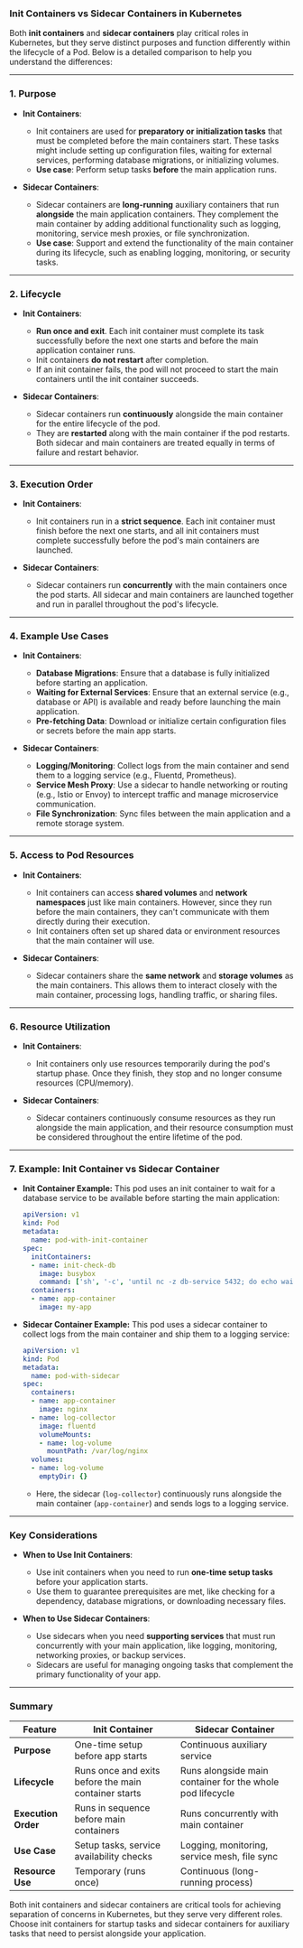 ### **Init Containers vs Sidecar Containers in Kubernetes**

Both **init containers** and **sidecar containers** play critical roles in Kubernetes, but they serve distinct purposes and function differently within the lifecycle of a Pod. Below is a detailed comparison to help you understand the differences:

---

### **1. Purpose**
- **Init Containers**: 
  - Init containers are used for **preparatory or initialization tasks** that must be completed before the main containers start. These tasks might include setting up configuration files, waiting for external services, performing database migrations, or initializing volumes.
  - **Use case**: Perform setup tasks **before** the main application runs.

- **Sidecar Containers**:
  - Sidecar containers are **long-running** auxiliary containers that run **alongside** the main application containers. They complement the main container by adding additional functionality such as logging, monitoring, service mesh proxies, or file synchronization.
  - **Use case**: Support and extend the functionality of the main container during its lifecycle, such as enabling logging, monitoring, or security tasks.

---

### **2. Lifecycle**
- **Init Containers**:
  - **Run once and exit**. Each init container must complete its task successfully before the next one starts and before the main application container runs.
  - Init containers **do not restart** after completion.
  - If an init container fails, the pod will not proceed to start the main containers until the init container succeeds.

- **Sidecar Containers**:
  - Sidecar containers run **continuously** alongside the main container for the entire lifecycle of the pod.
  - They are **restarted** along with the main container if the pod restarts. Both sidecar and main containers are treated equally in terms of failure and restart behavior.

---

### **3. Execution Order**
- **Init Containers**:
  - Init containers run in a **strict sequence**. Each init container must finish before the next one starts, and all init containers must complete successfully before the pod's main containers are launched.

- **Sidecar Containers**:
  - Sidecar containers run **concurrently** with the main containers once the pod starts. All sidecar and main containers are launched together and run in parallel throughout the pod's lifecycle.

---

### **4. Example Use Cases**
- **Init Containers**:
  - **Database Migrations**: Ensure that a database is fully initialized before starting an application.
  - **Waiting for External Services**: Ensure that an external service (e.g., database or API) is available and ready before launching the main application.
  - **Pre-fetching Data**: Download or initialize certain configuration files or secrets before the main app starts.

- **Sidecar Containers**:
  - **Logging/Monitoring**: Collect logs from the main container and send them to a logging service (e.g., Fluentd, Prometheus).
  - **Service Mesh Proxy**: Use a sidecar to handle networking or routing (e.g., Istio or Envoy) to intercept traffic and manage microservice communication.
  - **File Synchronization**: Sync files between the main application and a remote storage system.

---

### **5. Access to Pod Resources**
- **Init Containers**:
  - Init containers can access **shared volumes** and **network namespaces** just like main containers. However, since they run before the main containers, they can't communicate with them directly during their execution.
  - Init containers often set up shared data or environment resources that the main container will use.

- **Sidecar Containers**:
  - Sidecar containers share the **same network** and **storage volumes** as the main containers. This allows them to interact closely with the main container, processing logs, handling traffic, or sharing files.

---

### **6. Resource Utilization**
- **Init Containers**:
  - Init containers only use resources temporarily during the pod's startup phase. Once they finish, they stop and no longer consume resources (CPU/memory).
  
- **Sidecar Containers**:
  - Sidecar containers continuously consume resources as they run alongside the main application, and their resource consumption must be considered throughout the entire lifetime of the pod.

---

### **7. Example: Init Container vs Sidecar Container**

- **Init Container Example:**
  This pod uses an init container to wait for a database service to be available before starting the main application:

  ```yaml
  apiVersion: v1
  kind: Pod
  metadata:
    name: pod-with-init-container
  spec:
    initContainers:
    - name: init-check-db
      image: busybox
      command: ['sh', '-c', 'until nc -z db-service 5432; do echo waiting for db; sleep 2; done;']
    containers:
    - name: app-container
      image: my-app
  ```

- **Sidecar Container Example:**
  This pod uses a sidecar container to collect logs from the main container and ship them to a logging service:

  ```yaml
  apiVersion: v1
  kind: Pod
  metadata:
    name: pod-with-sidecar
  spec:
    containers:
    - name: app-container
      image: nginx
    - name: log-collector
      image: fluentd
      volumeMounts:
      - name: log-volume
        mountPath: /var/log/nginx
    volumes:
    - name: log-volume
      emptyDir: {}
  ```

  - Here, the sidecar (`log-collector`) continuously runs alongside the main container (`app-container`) and sends logs to a logging service.

---

### **Key Considerations**
- **When to Use Init Containers**:
  - Use init containers when you need to run **one-time setup tasks** before your application starts.
  - Use them to guarantee prerequisites are met, like checking for a dependency, database migrations, or downloading necessary files.

- **When to Use Sidecar Containers**:
  - Use sidecars when you need **supporting services** that must run concurrently with your main application, like logging, monitoring, networking proxies, or backup services.
  - Sidecars are useful for managing ongoing tasks that complement the primary functionality of your app.

---

### **Summary**

| **Feature**           | **Init Container**                          | **Sidecar Container**                            |
|-----------------------|---------------------------------------------|-------------------------------------------------|
| **Purpose**           | One-time setup before app starts            | Continuous auxiliary service                    |
| **Lifecycle**         | Runs once and exits before the main container starts | Runs alongside main container for the whole pod lifecycle |
| **Execution Order**   | Runs in sequence before main containers      | Runs concurrently with main container           |
| **Use Case**          | Setup tasks, service availability checks     | Logging, monitoring, service mesh, file sync    |
| **Resource Use**      | Temporary (runs once)                       | Continuous (long-running process)               |

Both init containers and sidecar containers are critical tools for achieving separation of concerns in Kubernetes, but they serve very different roles. Choose init containers for startup tasks and sidecar containers for auxiliary tasks that need to persist alongside your application.
